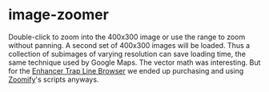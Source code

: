 # image-zoomer

Double-click to zoom into the 400x300 image or use the range to zoom without panning. A second set of 400x300 images will be loaded. Thus a collection of subimages of varying resolution can save loading time, the same technique used by Google Maps. The vector math was interesting. But for the [Enhancer Trap Line Browser](https://enhancertrap.bio.brandeis.edu/browser/) we ended up purchasing and using [Zoomify](http://www.zoomify.com/)'s scripts anyways.